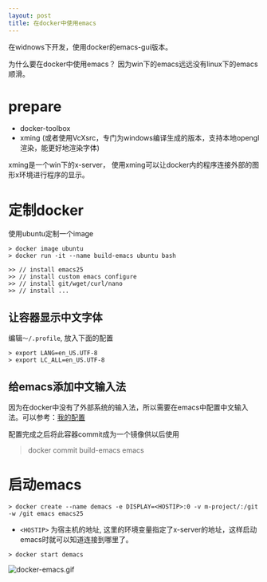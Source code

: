 ```yaml
---
layout: post
title: 在docker中使用emacs
---
```


在widnows下开发，使用docker的emacs-gui版本。

为什么要在docker中使用emacs？ 因为win下的emacs远远没有linux下的emacs顺滑。

# prepare

* docker-toolbox
* xming (或者使用VcXsrc，专门为windows编译生成的版本，支持本地opengl渲染，能更好地渲染字体)

xming是一个win下的x-server， 使用xming可以让docker内的程序连接外部的图形x环境进行程序的显示。


# 定制docker

使用ubuntu定制一个image

```(shell)
> docker image ubuntu
> docker run -it --name build-emacs ubuntu bash

>> // install emacs25
>> // install custom emacs configure
>> // install git/wget/curl/nano
>> // install ...
```

## 让容器显示中文字体

编辑`～/.profile`, 放入下面的配置

```(shell)
> export LANG=en_US.UTF-8
> export LC_ALL=en_US.UTF-8
```

## 给emacs添加中文输入法

因为在docker中没有了外部系统的输入法，所以需要在emacs中配置中文输入法。可以参考：[我的配置](https://github.com/Qquanwei/emacs)


配置完成之后将此容器commit成为一个镜像供以后使用

> docker commit build-emacs emacs

# 启动emacs

```(shell)
> docker create --name demacs -e DISPLAY=<HOSTIP>:0 -v m-project/:/git -w /git emacs emacs25
```

* `<HOSTIP>` 为宿主机的地址, 这里的环境变量指定了x-server的地址，这样启动emacs时就可以知道连接到哪里了。

```(shell)
> docker start demacs
```

![docker-emacs.gif]({{site.baseurl}}/content/images/docker-emacs.gif)
